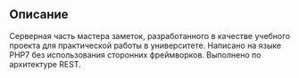 ## Описание
Серверная часть мастера заметок, разработанного в качестве учебного проекта для практической работы в университете. Написано на языке PHP7 без использования сторонних фреймворков. Выполнено по архитектуре REST.
